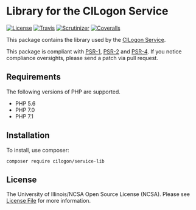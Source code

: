 # Library for the CILogon Service

[![License](https://img.shields.io/badge/license-NCSA-brightgreen.svg)](https://github.com/cilogon/oauth2-cilogon/blob/master/LICENSE)
[![Travis](https://img.shields.io/travis/cilogon/service-lib/master.svg)](https://travis-ci.org/cilogon/service-lib)
[![Scrutinizer](https://img.shields.io/scrutinizer/g/cilogon/service-lib/master.svg)](https://scrutinizer-ci.com/g/cilogon/service-lib/)
[![Coveralls](https://img.shields.io/coveralls/cilogon/service-lib/master.svg)](https://coveralls.io/github/cilogon/service-lib?branch=master)

This package contains the library used by the [CILogon Service](https://github.com/cilogon/service).

This package is compliant with [PSR-1][], [PSR-2][] and [PSR-4][]. If you notice compliance oversights, please send
a patch via pull request.

[PSR-1]: https://github.com/php-fig/fig-standards/blob/master/accepted/PSR-1-basic-coding-standard.md
[PSR-2]: https://github.com/php-fig/fig-standards/blob/master/accepted/PSR-2-coding-style-guide.md
[PSR-4]: https://github.com/php-fig/fig-standards/blob/master/accepted/PSR-4-autoloader.md

## Requirements

The following versions of PHP are supported.

* PHP 5.6
* PHP 7.0
* PHP 7.1

## Installation

To install, use composer:

```
composer require cilogon/service-lib
```

## License

The University of Illinois/NCSA Open Source License (NCSA). Please see [License File](https://github.com/cilogon/oauth2-cilogon/blob/master/LICENSE) for more information.
